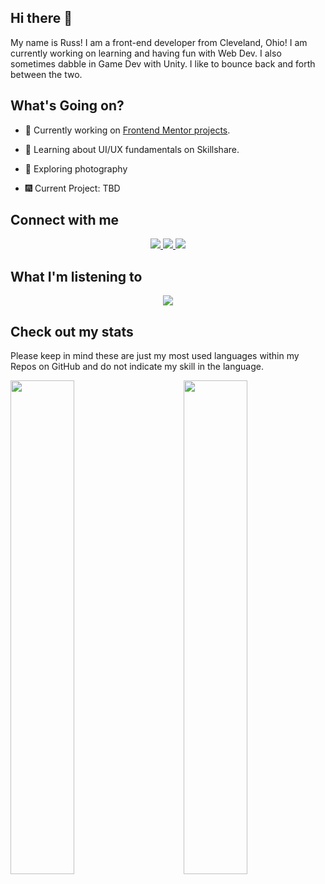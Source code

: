 ## Hi there 👋
My name is Russ! I am a front-end developer from Cleveland, Ohio!
I am currently working on learning and having fun with Web Dev. I also sometimes dabble in Game Dev with Unity. I like to bounce back and forth between the two.

## What's Going on?
- 🔭 Currently working on [Frontend Mentor projects](https://www.frontendmentor.io/profile/rperry99).
- 🌱 Learning about UI/UX fundamentals on Skillshare.
- 📖 Exploring photography

- 🎆 Current Project: TBD

## Connect with me
<p align='center'>
  <a href="http://twitter.com/russp999">
    <img src="https://img.shields.io/static/v1?label=Twitter&message=russp999&color=blue&style=for-the-badge&logo=twitter&logoColor=white" />
  </a>
  <a href="https://www.linkedin.com/in/russ-perry-22b638a8/">
    <img src="https://img.shields.io/static/v1?label=LinkedIn&message=Russ%20Perry&color=0072b1&style=for-the-badge&logo=linkedin&logoColor=white" />
  </a>
  <a href="https://russdevs.hashnode.dev/">
    <img src="https://img.shields.io/static/v1?label=Blog&message=Hashnode&color=306844&style=for-the-badge" />
  </a>
</p>

## What I'm listening to
<p align="center">
  <a href="https://open.spotify.com/user/1227273073">
    <img src="https://novatorem-pi-six.vercel.app/api/spotify"/>
  </a>
</p>
<!-- If you are interested in adding this to this your profile, check out this repo: https://github.com/novatorem/novatorem -->

## Check out my stats
<p>Please keep in mind these are just my most used languages within my Repos on GitHub and do not indicate my skill in the language.</p>
<!-- <p align='center'><img src='https://komarev.com/ghpvc/?username=rperry99' /></p> -->
<a href='https://github.com/rperry99'>
  <img align='left' width='45%' src='https://github-readme-stats.vercel.app/api/top-langs/?username=rperry99&theme=merko&layout=compact&hide=python,powershell'>
</a>
<a href='https://github.com/rperry99'>
  <img align='right' width='45%' src='https://github-readme-stats.vercel.app/api?username=rperry99&theme=merko&show_icons=true'>
</a>

<!--
**rperry99/rperry99** is a ✨ _special_ ✨ repository because its `README.md` (this file) appears on your GitHub profile.

Here are some ideas to get you started:



- 👯 I’m looking to collaborate on ...
- 🤔 I’m looking for help with ...
- 💬 Ask me about ...
- 📫 How to reach me: ...
- 😄 Pronouns: ...
- ⚡ Fun fact: ...
-->

